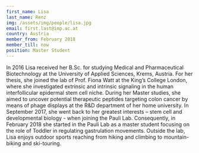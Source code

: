 ```yaml
---
first_name: Lisa
last_name: Renz
img: /assets/img/people/lisa.jpg
email: first.last@imp.ac.at
country: Austria
member_from: February 2018
member_till: now
position: Master Student
---
```

In 2016 Lisa received her B.Sc. for studying Medical and Pharmaceutical Biotechnology at the University of Applied Sciences, Krems, Austria. For her thesis, she joined the lab of Prof. Fiona Watt at the King’s College London, where she investigated extrinsic and intrinsic signaling in the human interfollicular epidermal stem cell niche. During her Master studies, she aimed to uncover potential therapeutic peptides targeting colon cancer by means of phage displays at the R&D department of her home university. In September 2017, she went back to her greatest interests – stem cell and developmental biology - when joining the Pauli Lab. Consequently, in February 2018 she started in the Pauli Lab as a master student focusing on the role of Toddler in regulating gastrulation movements. Outside the lab, Lisa enjoys outdoor sports reaching from hiking and climbing to mountain-biking and ski-touring. 
